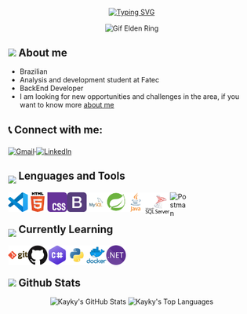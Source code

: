 <p align="center">
  <a href="https://git.io/typing-svg">
    <img src="https://readme-typing-svg.demolab.com?font=Fira+Code&pause=1000&color=FFF8FE&width=435&lines=%F0%9F%98%BC+Hey+there!+My+Name+Is+Kayky" alt="Typing SVG" />
  </a>
</p>
<p align="center">
  <img src="gifER.gif" alt="Gif Elden Ring" align="center"/>
</p>

## <img src="https://img.icons8.com/?size=100&id=y1XwYhFXqixu&format=png&color=FFFFFF" width="45"><b> About me</b>

- Brazilian 
- Analysis and development student at Fatec
- BackEnd Developer
- I am looking for new opportunities and challenges in the area, if you want to know more [about me](https://drive.google.com/file/d/1Su7CMiRpcjLv0XlVdZm6Wq-1zlLD018z/view)

## 📞 Connect with me:
<p align="left">
  <a href="mailto:kayky.souzatl@gmail.com" target="_blank">
    <img alt="Gmail" src="https://static.wixstatic.com/media/c71004_d74a47a8a72f448fa2f1d07cd6ece8bb~mv2.gif" width="70" height="100" align="middle"/>
  </a>
  <a href="https://www.linkedin.com/in/kayky-costa-1367ab1a3/" target="_blank">
    <img alt="LinkedIn" src="https://user-images.githubusercontent.com/74038190/235294012-0a55e343-37ad-4b0f-924f-c8431d9d2483.gif" width="50" align="middle"/>
  </a>
</p>

## <img src="https://user-images.githubusercontent.com/74038190/219923809-b86dc415-a0c2-4a38-bc88-ad6cf06395a8.gif" width="65" align="middle"><b> Lenguages and Tools </b>
[<img align="left" alt="Visual Studio Code" width="40px" src="https://raw.githubusercontent.com/github/explore/master/topics/visual-studio-code/visual-studio-code.png" />](https://code.visualstudio.com)
[<img align="left" alt="HTML5" width="40px" src="https://raw.githubusercontent.com/github/explore/master/topics/html/html.png" />](https://www.w3.org/html)
[<img align="left" alt="CSS3" width="40px" src="https://raw.githubusercontent.com/github/explore/master/topics/css/css.png" />](https://www.w3.org/Style/CSS/Overview.en.html)
[<img align="left" alt="Bootstrap" width="40px" src="https://raw.githubusercontent.com/github/explore/master/topics/bootstrap/bootstrap.png" />](https://getbootstrap.com)
[<img align="left" alt="MySQL" width="40px" src="https://raw.githubusercontent.com/github/explore/master/topics/mysql/mysql.png" />](https://www.mysql.com)
[<img align="left" alt="Spring Boot" width="40px" src="https://raw.githubusercontent.com/github/explore/master/topics/spring-boot/spring-boot.png" />](https://spring.io/projects/spring-boot)
[<img align="left" alt="Java" width="40px" src="https://raw.githubusercontent.com/github/explore/master/topics/java/java.png" />](https://www.java.com)
[<img align="left" alt="SQL Server" width="50px" src="https://raw.githubusercontent.com/github/explore/master/topics/sql-server/sql-server.png" />](https://www.microsoft.com/en-us/sql-server)
[<img align="left" alt="Postman" width="40px" src="https://cdn.jsdelivr.net/npm/simple-icons@3.6.0/icons/postman.svg" />](https://www.postman.com)
<br /><br />
## <img src="https://user-images.githubusercontent.com/74038190/229223263-cf2e4b07-2615-4f87-9c38-e37600f8381a.gif" width="65" align="middle"><b> Currently Learning </b>
[<img align="left" alt="Git" width="40px" src="https://raw.githubusercontent.com/github/explore/master/topics/git/git.png" />](https://git-scm.com)
[<img align="left" alt="GitHub" width="40px" src="https://raw.githubusercontent.com/github/explore/master/topics/github/github.png" />](https://github.com)
[<img align="left" alt="C#" width="40px" src="https://raw.githubusercontent.com/github/explore/master/topics/csharp/csharp.png" />](https://learn.microsoft.com/en-us/dotnet/csharp/)
[<img align="left" alt="Python" width="40px" src="https://raw.githubusercontent.com/github/explore/master/topics/python/python.png" />](https://www.python.org)
[<img align="left" alt="Docker" width="40px" src="https://raw.githubusercontent.com/github/explore/master/topics/docker/docker.png" />](https://www.docker.com)
[<img align="left" alt=".NET" width="40px" src="https://raw.githubusercontent.com/github/explore/master/topics/dotnet/dotnet.png" />](https://dotnet.microsoft.com/)
<br /><br />

## <img src="https://media.giphy.com/media/iY8CRBdQXODJSCERIr/giphy.gif" width="50"><b> Github Stats </b>
<p align="center">
  <img src="https://github-readme-stats.vercel.app/api?username=kaykyADS&show_icons=true&theme=dark&hide_border=true&border_radius=15&title_color=79B8FF&text_color=C8E1FF&icon_color=79B8FF&bg_color=0A0F2C" alt="Kayky's GitHub Stats" width="430"/>
  <img src="https://github-readme-stats.vercel.app/api/top-langs/?username=kaykyADS&layout=compact&theme=dark&hide_border=true&border_radius=15&title_color=79B8FF&text_color=C8E1FF&bg_color=0A0F2C" alt="Kayky's Top Languages" width="330"/>
</p>
